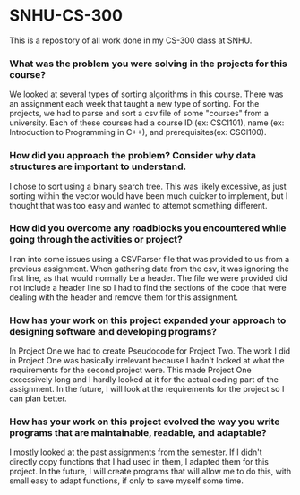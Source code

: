 # SNHU-CS-300
This is a repository of all work done in my CS-300 class at SNHU.


### What was the problem you were solving in the projects for this course?
We looked at several types of sorting algorithms in this course. There was an assignment each week that taught a new type of sorting. For the projects, we had to parse and sort a csv file of some "courses" from a university. Each of these courses had a course ID (ex: CSCI101), name (ex: Introduction to Programming in C++), and prerequisites(ex: CSCI100).

### How did you approach the problem? Consider why data structures are important to understand.
I chose to sort using a binary search tree. This was likely excessive, as just sorting within the vector would have been much quicker to implement, but I thought that was too easy and wanted to attempt something different. 

### How did you overcome any roadblocks you encountered while going through the activities or project?
I ran into some issues using a CSVParser file that was provided to us from a previous assignment. When gathering data from the csv, it was ignoring the first line, as that would normally be a header. The file we were provided did not include a header line so I had to find the sections of the code that were dealing with the header and remove them for this assignment. 

### How has your work on this project expanded your approach to designing software and developing programs?
In Project One we had to create Pseudocode for Project Two. The work I did in Project One was basically irrelevant because I hadn't looked at what the requirements for the second project were. This made Project One excessively long and I hardly looked at it for the actual coding part of the assignment. In the future, I will look at the requirements for the project so I can plan better.

### How has your work on this project evolved the way you write programs that are maintainable, readable, and adaptable?
I mostly looked at the past assignments from the semester. If I didn't directly copy functions that I had used in them, I adapted them for this project. In the future, I will create programs that will allow me to do this, with small easy to adapt functions, if only to save myself some time.
